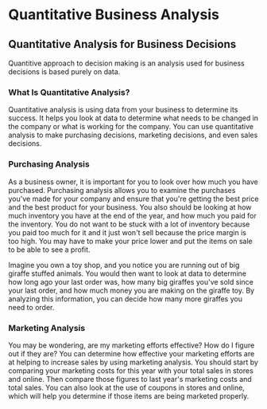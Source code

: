 # Quantitative Business Analysis

## Quantitative Analysis for Business Decisions

Quantitive approach to decision making is an analysis used for business decisions is based purely on data.

### What Is Quantitative Analysis?
Quantitative analysis is using data from your business to determine its success. It helps you look at data to determine what needs to be changed in the company or what is working for the company. You can use quantitative analysis to make purchasing decisions, marketing decisions, and even sales decisions.

### Purchasing Analysis
As a business owner, it is important for you to look over how much you have purchased. Purchasing analysis allows you to examine the purchases you've made for your company and ensure that you're getting the best price and the best product for your business. You also should be looking at how much inventory you have at the end of the year, and how much you paid for the inventory. You do not want to be stuck with a lot of inventory because you paid too much for it and it just won't sell because the price margin is too high. You may have to make your price lower and put the items on sale to be able to see a profit.

Imagine you own a toy shop, and you notice you are running out of big giraffe stuffed animals. You would then want to look at data to determine how long ago your last order was, how many big giraffes you've sold since your last order, and how much money you are making on the giraffe toy. By analyzing this information, you can decide how many more giraffes you need to order.

### Marketing Analysis
You may be wondering, are my marketing efforts effective? How do I figure out if they are? You can determine how effective your marketing efforts are at helping to increase sales by using marketing analysis. You should start by comparing your marketing costs for this year with your total sales in stores and online. Then compare those figures to last year's marketing costs and total sales. You can also look at the use of coupons in stores and online, which will help you determine if those items are being marketed properly.

